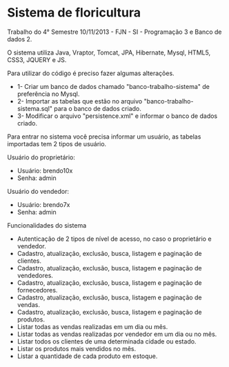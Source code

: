 Sistema de floricultura
=======================

Trabalho do 4° Semestre 10/11/2013 - FJN - SI - Programação 3 e Banco de dados 2.

O sistema utiliza Java, Vraptor, Tomcat, JPA, Hibernate, Mysql, HTML5, CSS3, JQUERY e JS.

Para utilizar do código é preciso fazer algumas alterações.

- 1- Criar um banco de dados chamado "banco-trabalho-sistema" de preferência no Mysql.
- 2- Importar as tabelas que estão no arquivo "banco-trabalho-sistema.sql" para o banco de dados criado.
- 3- Modificar o arquivo "persistence.xml" e informar o banco de dados criado.

Para entrar no sistema você precisa informar um usuário, as tabelas importadas tem 2 tipos de usuário.

Usuário do proprietário:
- Usuário: brendo10x
-   Senha: admin
 
Usuário do vendedor:
- Usuário: brendo7x
-   Senha: admin 

Funcionalidades do sistema
- Autenticação de 2 tipos de nível de acesso, no caso o proprietário e vendedor.
- Cadastro, atualização, exclusão, busca, listagem e paginação de clientes.
- Cadastro, atualização, exclusão, busca, listagem e paginação de vendedores.
- Cadastro, atualização, exclusão, busca, listagem e paginação de fornecedores.
- Cadastro, atualização, exclusão, busca, listagem e paginação de vendas.
- Cadastro, atualização, exclusão, busca, listagem e paginação de produtos.
- Listar todas as vendas realizadas em um dia ou mês.
- Listar todas as vendas realizadas por vendedor em um dia ou no mês.
- Listar todos os clientes de uma determinada cidade ou estado.
- Listar os produtos mais vendidos no mês.
- Listar a quantidade de cada produto em estoque.
